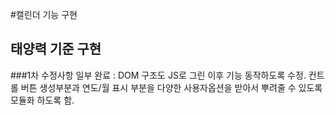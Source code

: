 #캘린더 기능 구현
## 태양력 기준 구현

###1차 수정사항 일부 완료 : DOM 구조도 JS로 그린 이후 기능 동작하도록 수정.
컨트롤 버튼 생성부분과
연도/월 표시 부분을 다양한 사용자옵션을 받아서 뿌려줄 수 있도록 모듈화 하도록 함.
